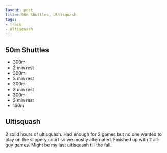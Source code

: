```yaml
---
layout: post
title: 50m Shuttles, Ultisquash
tags:
- track
- ultisquash
---
```


## 50m Shuttles

- 300m
- 2 min rest
- 300m
- 3 min rest
- 300m
- 3 min rest
- 300m
- 3 min rest
- 150m

## Ultisquash

2 solid hours of ultisquash. Had enough for 2 games but no one wanted to play on the slippery court so we mostly alternated. Finished up with 2 all-guy games. Might be my last ultisquash till the fall.
